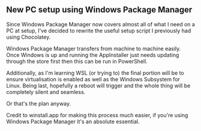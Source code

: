 ## New PC setup using Windows Package Manager 

Since Windows Package Manager now covers almost all of what I need on a PC at setup, I've decided to rewrite the useful setup script I previously had using Chocolatey. 

Windows Package Manager transfers from machine to machine easily. Once Windows is up and running the AppInstaller just needs updating through the store first then this can be run in PowerShell. 

Additionally, as I'm learning WSL (or trying to) the final portion will be to ensure virtualisation is enabled as well as the Windows Subsystem for Linux. Being last, hopefully a reboot will trigger and the whole thing will be completely silent and seamless.

Or that's the plan anyway. 

Credit to winstall.app for making this process much easier, if you're using Windows Package Manager it's an absolute essential. 